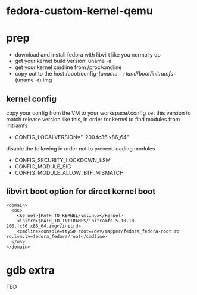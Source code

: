 # fedora-custom-kernel-qemu

# prep
* download and install fedora with libvirt like you normally do
* get your kernel build version: uname -a
* get your kernel cmdline from /proc/cmdline
* copy out to the host /boot/config-$(uname -r) and /boot/initramfs-$(uname -r).img


## kernel config
copy your config from the VM to your workspace/.config
set this version to match release version like this, in order for kernel to find modules from initramfs
* CONFIG_LOCALVERSION="-200.fc36.x86_64"

disable the following in order not to prevent loading modules
* CONFIG_SECURITY_LOCKDOWN_LSM
* CONFIG_MODULE_SIG
* CONFIG_MODULE_ALLOW_BTF_MISMATCH

## libvirt boot option for direct kernel boot
```
<domain>
  <os>
    <kernel>$PATH_TO_KERNEL/vmlinux</kernel>
    <initrd>$PATH_TO_INITRAMFS/initramfs-5.18.18-200.fc36.x86_64.img</initrd>
    <cmdline>console=ttyS0 root=/dev/mapper/fedora_fedora-root ro rd.lvm.lv=fedora_fedora/root</cmdline>
  </os>
</domain>
```

# gdb extra
TBD
